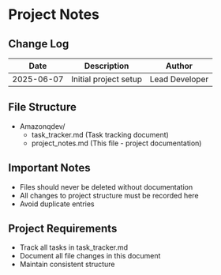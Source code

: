 # Project Notes

## Change Log
| Date | Description | Author |
|------|-------------|--------|
| 2025-06-07 | Initial project setup | Lead Developer |

## File Structure
- Amazonqdev/
  - task_tracker.md (Task tracking document)
  - project_notes.md (This file - project documentation)

## Important Notes
- Files should never be deleted without documentation
- All changes to project structure must be recorded here
- Avoid duplicate entries

## Project Requirements
- Track all tasks in task_tracker.md
- Document all file changes in this document
- Maintain consistent structure
